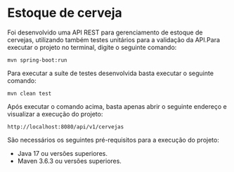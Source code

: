 # Estoque de cerveja

Foi desenvolvido uma API REST para gerenciamento de estoque de cervejas, utilizando também testes unitários para a validação da API.Para executar o projeto no terminal, digite o seguinte comando:
```shell script
mvn spring-boot:run 
```
Para executar a suíte de testes desenvolvida basta executar o seguinte comando:
```shell script
mvn clean test
```
Após executar o comando acima, basta apenas abrir o seguinte endereço e visualizar a execução do projeto:
```
http://localhost:8080/api/v1/cervejas
```
São necessários os seguintes pré-requisitos para a execução do projeto:
* Java 17 ou versões superiores.
* Maven 3.6.3 ou versões superiores.
